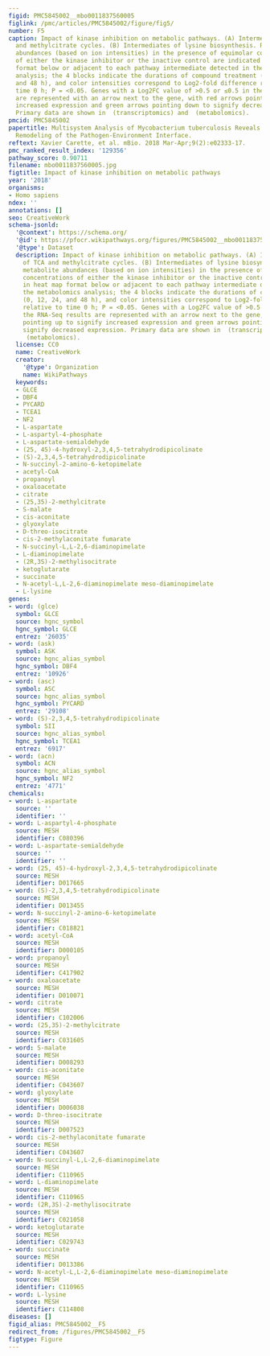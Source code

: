 ```yaml
---
figid: PMC5845002__mbo0011837560005
figlink: /pmc/articles/PMC5845002/figure/fig5/
number: F5
caption: Impact of kinase inhibition on metabolic pathways. (A) Intermediates of TCA
  and methylcitrate cycles. (B) Intermediates of lysine biosynthesis. Relative metabolite
  abundances (based on ion intensities) in the presence of equimolar concentrations
  of either the kinase inhibitor or the inactive control are indicated in heat map
  format below or adjacent to each pathway intermediate detected in the metabolomics
  analysis; the 4 blocks indicate the durations of compound treatment (0, 12, 24,
  and 48 h), and color intensities correspond to Log2-fold difference relative to
  time 0 h; P = <0.05. Genes with a Log2FC value of >0.5 or ≤0.5 in the RNA-Seq results
  are represented with an arrow next to the gene, with red arrows pointing up to signify
  increased expression and green arrows pointing down to signify decreased expression.
  Primary data are shown in  (transcriptomics) and  (metabolomics).
pmcid: PMC5845002
papertitle: Multisystem Analysis of Mycobacterium tuberculosis Reveals Kinase-Dependent
  Remodeling of the Pathogen-Environment Interface.
reftext: Xavier Carette, et al. mBio. 2018 Mar-Apr;9(2):e02333-17.
pmc_ranked_result_index: '129356'
pathway_score: 0.90711
filename: mbo0011837560005.jpg
figtitle: Impact of kinase inhibition on metabolic pathways
year: '2018'
organisms:
- Homo sapiens
ndex: ''
annotations: []
seo: CreativeWork
schema-jsonld:
  '@context': https://schema.org/
  '@id': https://pfocr.wikipathways.org/figures/PMC5845002__mbo0011837560005.html
  '@type': Dataset
  description: Impact of kinase inhibition on metabolic pathways. (A) Intermediates
    of TCA and methylcitrate cycles. (B) Intermediates of lysine biosynthesis. Relative
    metabolite abundances (based on ion intensities) in the presence of equimolar
    concentrations of either the kinase inhibitor or the inactive control are indicated
    in heat map format below or adjacent to each pathway intermediate detected in
    the metabolomics analysis; the 4 blocks indicate the durations of compound treatment
    (0, 12, 24, and 48 h), and color intensities correspond to Log2-fold difference
    relative to time 0 h; P = <0.05. Genes with a Log2FC value of >0.5 or ≤0.5 in
    the RNA-Seq results are represented with an arrow next to the gene, with red arrows
    pointing up to signify increased expression and green arrows pointing down to
    signify decreased expression. Primary data are shown in  (transcriptomics) and
     (metabolomics).
  license: CC0
  name: CreativeWork
  creator:
    '@type': Organization
    name: WikiPathways
  keywords:
  - GLCE
  - DBF4
  - PYCARD
  - TCEA1
  - NF2
  - L-aspartate
  - L-aspartyl-4-phosphate
  - L-aspartate-semialdehyde
  - (25, 45)-4-hydroxyl-2,3,4,5-tetrahydrodipicolinate
  - (S)-2,3,4,5-tetrahydrodipicolinate
  - N-succinyl-2-amino-6-ketopimelate
  - acetyl-CoA
  - propanoyl
  - oxaloacetate
  - citrate
  - (25,35)-2-methylcitrate
  - S-malate
  - cis-aconitate
  - glyoxylate
  - D-threo-isocitrate
  - cis-2-methylaconitate fumarate
  - N-succinyl-L,L-2,6-diaminopimelate
  - L-diaminopimelate
  - (2R,3S)-2-methylisocitrate
  - ketoglutarate
  - succinate
  - N-acetyl-L,L-2,6-diaminopimelate meso-diaminopimelate
  - L-lysine
genes:
- word: (glce)
  symbol: GLCE
  source: hgnc_symbol
  hgnc_symbol: GLCE
  entrez: '26035'
- word: (ask)
  symbol: ASK
  source: hgnc_alias_symbol
  hgnc_symbol: DBF4
  entrez: '10926'
- word: (asc)
  symbol: ASC
  source: hgnc_alias_symbol
  hgnc_symbol: PYCARD
  entrez: '29108'
- word: (S)-2,3,4,5-tetrahydrodipicolinate
  symbol: SII
  source: hgnc_alias_symbol
  hgnc_symbol: TCEA1
  entrez: '6917'
- word: (acn)
  symbol: ACN
  source: hgnc_alias_symbol
  hgnc_symbol: NF2
  entrez: '4771'
chemicals:
- word: L-aspartate
  source: ''
  identifier: ''
- word: L-aspartyl-4-phosphate
  source: MESH
  identifier: C080396
- word: L-aspartate-semialdehyde
  source: ''
  identifier: ''
- word: (25, 45)-4-hydroxyl-2,3,4,5-tetrahydrodipicolinate
  source: MESH
  identifier: D017665
- word: (S)-2,3,4,5-tetrahydrodipicolinate
  source: MESH
  identifier: D013455
- word: N-succinyl-2-amino-6-ketopimelate
  source: MESH
  identifier: C018821
- word: acetyl-CoA
  source: MESH
  identifier: D000105
- word: propanoyl
  source: MESH
  identifier: C417902
- word: oxaloacetate
  source: MESH
  identifier: D010071
- word: citrate
  source: MESH
  identifier: C102006
- word: (25,35)-2-methylcitrate
  source: MESH
  identifier: C031605
- word: S-malate
  source: MESH
  identifier: D008293
- word: cis-aconitate
  source: MESH
  identifier: C043607
- word: glyoxylate
  source: MESH
  identifier: D006038
- word: D-threo-isocitrate
  source: MESH
  identifier: D007523
- word: cis-2-methylaconitate fumarate
  source: MESH
  identifier: C043607
- word: N-succinyl-L,L-2,6-diaminopimelate
  source: MESH
  identifier: C110965
- word: L-diaminopimelate
  source: MESH
  identifier: C110965
- word: (2R,3S)-2-methylisocitrate
  source: MESH
  identifier: C021058
- word: ketoglutarate
  source: MESH
  identifier: C029743
- word: succinate
  source: MESH
  identifier: D013386
- word: N-acetyl-L,L-2,6-diaminopimelate meso-diaminopimelate
  source: MESH
  identifier: C110965
- word: L-lysine
  source: MESH
  identifier: C114808
diseases: []
figid_alias: PMC5845002__F5
redirect_from: /figures/PMC5845002__F5
figtype: Figure
---
```

